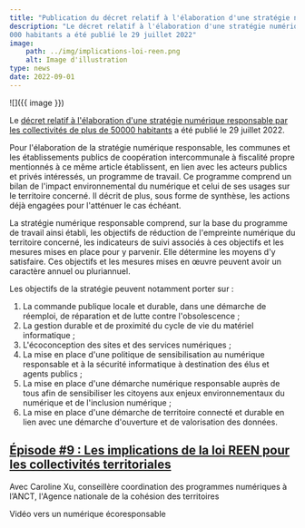 ```yaml
---
title: "Publication du décret relatif à l'élaboration d'une stratégie numérique responsable par les collectivités"
description: "Le décret relatif à l'élaboration d'une stratégie numérique responsable par les collectivités de plus de 50
000 habitants a été publié le 29 juillet 2022"
image:
    path: ../img/implications-loi-reen.png
    alt: Image d'illustration
type: news
date: 2022-09-01
---
```


![]({{ image }})

Le [décret relatif à l'élaboration d'une stratégie numérique responsable par les collectivités de plus de 50000 habitants](https://www.legifrance.gouv.fr/jorf/id/JORFTEXT000046113741) a été publié le 29 juillet 2022.

Pour l'élaboration de la stratégie numérique responsable, les communes et les établissements publics de coopération intercommunale à fiscalité propre mentionnés à ce même article établissent, en lien avec les acteurs publics et privés intéressés, un programme de travail. Ce programme comprend un bilan de l'impact environnemental du numérique et celui de ses usages sur le territoire concerné. Il décrit de plus, sous forme de synthèse, les actions déjà engagées pour l'atténuer le cas échéant.

La stratégie numérique responsable comprend, sur la base du programme de travail ainsi établi, les objectifs de réduction de l'empreinte numérique du territoire concerné, les indicateurs de suivi associés à ces objectifs et les mesures mises en place pour y parvenir. Elle détermine les moyens d'y satisfaire. Ces objectifs et les mesures mises en œuvre peuvent avoir un caractère annuel ou pluriannuel.

Les objectifs de la stratégie peuvent notamment porter sur :
1. La commande publique locale et durable, dans une démarche de réemploi, de réparation et de lutte contre l'obsolescence ;
2. La gestion durable et de proximité du cycle de vie du matériel informatique ;
3. L'écoconception des sites et des services numériques ;
4. La mise en place d'une politique de sensibilisation au numérique responsable et à la sécurité informatique à destination des élus et agents publics ;
5. La mise en place d'une démarche numérique responsable auprès de tous afin de sensibiliser les citoyens aux enjeux environnementaux du numérique et de l'inclusion numérique ;
6. La mise en place d'une démarche de territoire connecté et durable en lien avec une démarche d'ouverture et de valorisation des données.

<div class="fr-py-3w">
<div class="fr-card fr-card--horizontal fr-enlarge-link">
<div class="fr-card__body">
<h2 class="fr-card__title">
<a href="/publications/videos-vers-un-numerique-ecoresponsable/episode-9-loi-reen-et-collectivites-territoriales/" class="fr-card__link">Épisode #9 : Les implications de la loi REEN pour les collectivités territoriales</a>
</h2>
<p class="fr-card__desc">Avec Caroline Xu, conseillère coordination des programmes numériques à l’ANCT, l'Agence nationale de la cohésion des territoires</p>
<p class="fr-card__detail ">Vidéo vers un numérique écoresponsable</p>
</div>
<div class="fr-card__img">
<img src="/img/videos/apercu-episode9.jpg" alt="">
</div>
</div>
</div>
</div>

